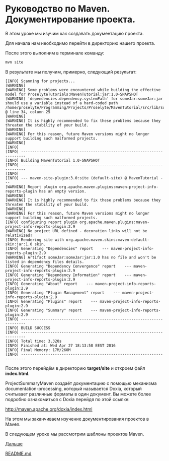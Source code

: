 # Руководство по Maven. Документирование проекта.

В этом уроке мы изучим как создавать документацию проекта.

Для начала нам необходимо перейти в директорию нашего проекта.

После этого выполним в терминале команду:

```sh
mvn site
```
В результате мы получим, примерно, следующий результат:

```log
[INFO] Scanning for projects...
[WARNING] 
[WARNING] Some problems were encountered while building the effective model for ProselyteTutorials:MavenTutorial:jar:1.0-SNAPSHOT
[WARNING] 'dependencies.dependency.systemPath' for someJar:someJar:jar should use a variable instead of a hard-coded path /home/proselyte/Programming/Projects/Proselyte/MavenTutorial/src/lib/someJar.jar @ line 34, column 25
[WARNING] 
[WARNING] It is highly recommended to fix these problems because they threaten the stability of your build.
[WARNING] 
[WARNING] For this reason, future Maven versions might no longer support building such malformed projects.
[WARNING] 
[INFO]                                                                         
[INFO] ------------------------------------------------------------------------
[INFO] Building MavenTutorial 1.0-SNAPSHOT
[INFO] ------------------------------------------------------------------------
[INFO] 
[INFO] --- maven-site-plugin:3.0:site (default-site) @ MavenTutorial ---
[WARNING] Report plugin org.apache.maven.plugins:maven-project-info-reports-plugin has an empty version.
[WARNING] 
[WARNING] It is highly recommended to fix these problems because they threaten the stability of your build.
[WARNING] 
[WARNING] For this reason, future Maven versions might no longer support building such malformed projects.
[INFO] configuring report plugin org.apache.maven.plugins:maven-project-info-reports-plugin:2.9
[WARNING] No project URL defined - decoration links will not be relativized!
[INFO] Rendering site with org.apache.maven.skins:maven-default-skin:jar:1.0 skin.
[INFO] Generating "Dependencies" report    --- maven-project-info-reports-plugin:2.9
[WARNING] Artifact someJar:someJar:jar:1.0 has no file and won't be listed in dependency files details.
[INFO] Generating "Dependency Convergence" report    --- maven-project-info-reports-plugin:2.9
[INFO] Generating "Dependency Information" report    --- maven-project-info-reports-plugin:2.9
[INFO] Generating "About" report    --- maven-project-info-reports-plugin:2.9
[INFO] Generating "Plugin Management" report    --- maven-project-info-reports-plugin:2.9
[INFO] Generating "Plugins" report    --- maven-project-info-reports-plugin:2.9
[INFO] Generating "Summary" report    --- maven-project-info-reports-plugin:2.9
[INFO] ------------------------------------------------------------------------
[INFO] BUILD SUCCESS
[INFO] ------------------------------------------------------------------------
[INFO] Total time: 3.320s
[INFO] Finished at: Wed Apr 27 18:13:58 EEST 2016
[INFO] Final Memory: 17M/260M
[INFO] ------------------------------------------------------------------------
```

После этого перейдём в директорию **target/site** и откроем файл **index.html**.

ProjectSummaryMaven создаёт документацию с помощью механизма documentation-processing, который называется Doxia, который считывает различные форматы в один документ.
Вы можете более подробно ознакомиться с Doxia перейдя по этой ссылке:

http://maven.apache.org/doxia/index.html

На этом мы заканчиваем изучение документирования проектов в Maven.

В следующем уроке мы рассмотрим шаблоны проектов Maven.

[Дальше](project-templates.md)

[README.md](../../README.md)
